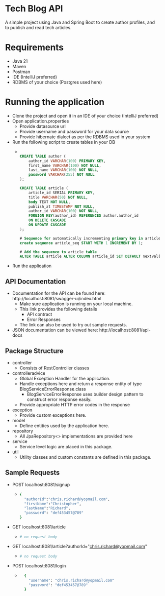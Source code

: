 # Tech Blog API

A simple project using Java and Spring Boot to create author profiles, and to publish and read tech articles.


# Requirements
- Java 21
- Maven
- Postman
- IDE (IntelliJ preferred)
- RDBMS of your choice (Postgres used here)

# Running the application
- Clone the project and open it in an IDE of your choice (IntelliJ preferred)
- Open application.properties
  - Provide datasource url
  - Provide username and password for your data source
  - Provide hibernate dialect as per the RDBMS used in your system
- Run the following script to create tables in your DB
  - ```sql
    
    CREATE TABLE author (
        author_id VARCHAR(100) PRIMARY KEY,
        first_name VARCHAR(100) NOT NULL,
        last_name VARCHAR(100) NOT NULL,
        password VARCHAR(255) NOT NULL
    );
    
    CREATE TABLE article (
        article_id SERIAL PRIMARY KEY,
        title VARCHAR(50) NOT NULL,
        body TEXT NOT NULL,
        publish_at TIMESTAMP NOT NULL,
        author_id VARCHAR(100) NOT NULL,
        FOREIGN KEY(author_id) REFERENCES author.author_id
        ON DELETE CASCADE
        ON UPDATE CASCADE
    );
    
    # Sequence for automatically incrementing primary key in article table
    create sequence article_seq START WITH 1 INCREMENT BY 1;
    
    # Add the sequence to article table
    ALTER TABLE article ALTER COLUMN article_id SET DEFAULT nextval('article_seq');
    
    ```
- Run the application


## API Documentation
- Documentation for the API can be found here: http://localhost:8081/swagger-ui/index.html
  - Make sure application is running on your local machine.
  - This link provides the following details
    - API contract
    - Error Responses
  - The link can also be used to try out sample requests.
- JSON documentation can be viewed here: http://localhost:8081/api-docs


## Package Structure
- controller
  - Consists of RestController classes
- controlleradvice
  - Global Exception Handler for the application.
  - Handle exceptions here and return a response entity of type BlogServiceErrorResponse.class
    - BlogServiceErrorResponse uses builder design pattern to construct error response easily.
  - Provide appropriate HTTP error codes in the response
- exception
  - Provide custom exceptions here.
- model
  - Define entities used by the application here.
- repository
  - All JpaRepository<> implementations are provided here
- service
  - Service level logic are placed in this package.
- util
  - Utility classes and custom constants are defined in this package.

## Sample Requests

- POST localhost:8081/signup 
  - ```bash
    {
      "authorId":"chris.richard@yopmail.com",
      "firstName":"Christopher",
      "lastName":"Richard",
      "password": "def453457@789"
    }
    ```

- GET localhost:8081/article
  - ```bash
    # no request body
    ```
    
- GET localhost:8081/article?authorId="chris.richard@yopmail.com"
  - ```bash
    # no request body
    ```
    
- POST localhost:8081/login
  - ```bash
      {
        "username": "chris.richard@yopmail.com"
        "password": "def453457@789"
      }
      ``` 